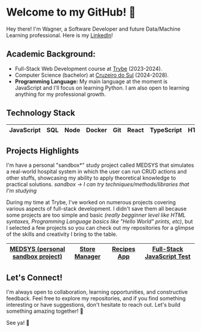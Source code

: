 # Welcome to my GitHub! 👋

  Hey there! I'm Wagner, a Software Developer and future Data/Machine Learning professional. Here is my [LinkedIn](https://www.linkedin.com/in/wagnerlopesbr/)!

## **Academic Background:**
- Full-Stack Web Development course at [Trybe](https://www.betrybe.com/) (2023-2024).
- Computer Science (bachelor) at [Cruzeiro do Sul](https://www.cruzeirodosulvirtual.com.br/) (2024-2028).
- **Programming Language:** My main language at the moment is JavaScript and I'll focus on learning Python. I am also open to learning anything for my professional growth.


## **Technology Stack**
<div>
  <table>
    <thead>
      <tr>
        <th>JavaScript</th>
        <th>SQL</th>
        <th>Node</th>
        <th>Docker</th>
        <th>Git</th>
        <th>React</th>
        <th>TypeScript</th>
        <th>HTML</th>
        <th>CSS</th>
      </tr>
    </thead>
  </table>
</div>



## **Projects Highlights**
  I'm have a personal "sandbox*" study project called MEDSYS that simulates a real-world hospital system in which the user can run CRUD actions and other stuffs, showcasing my ability to apply theoretical knowledge to practical solutions. *sandbox -> I can try techniques/methods/libraries that I'm studying*

  During my time at Trybe, I've worked on numerous projects covering various aspects of full-stack development. I didn't save them all because some projects are too simple and basic *(really begginner level like HTML syntaxes, Programming Language basics like "Hello World" prints, etc)*, but I selected a few projects so you can check out my repositories for a glimpse of the skills and creativity I bring to the table.
<div>
  <table>
    <thead>
      <tr>
        <th><a href="https://github.com/wagnerlopesbr/MEDSYS">MEDSYS (personal sandbox project)</a></th>
        <th><a href="https://github.com/wagnerlopesbr/project-store-manager">Store Manager</a></th>
        <th><a href="https://github.com/wagnerlopesbr/project-recipes-app">Recipes App</a></th>
        <th><a href="https://github.com/wagnerlopesbr/Lexartlabs-Test">Full-Stack JavaScript Test</a></th>
      </tr>
    </thead>
  </table>
</div>

## Let's Connect!
I'm always open to collaboration, learning opportunities, and constructive feedback. Feel free to explore my repositories, and if you find something interesting or have suggestions, don't hesitate to reach out. Let's build something amazing together! 🚀

See ya! 🌟
